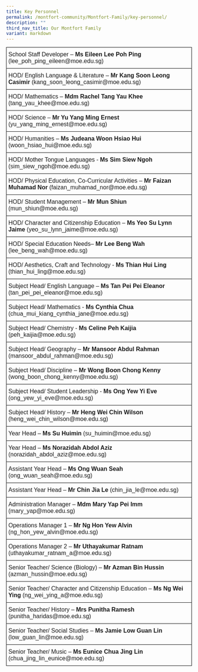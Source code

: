 ```yaml
---
title: Key Personnel
permalink: /montfort-community/Montfort-Family/key-personnel/
description: ""
third_nav_title: Our Montfort Family
variant: markdown
---
```

<style type="text/css">
.tg  {border-collapse:collapse;border-spacing:0;margin:0px auto;}
.tg td{border-color:black;border-style:solid;border-width:1px;font-family:Arial, sans-serif;font-size:16px;
  overflow:hidden;padding:10px 5px;word-break:normal;}
.tg th{border-color:black;border-style:solid;border-width:1px;font-family:Arial, sans-serif;font-size:16px;
  font-weight:normal;overflow:hidden;padding:10px 5px;word-break:normal;}
.tg .tg-0lax{text-align:left;vertical-align:top}
</style>
<table class="tg">
<tbody>
  <tr>
    <td class="tg-0lax">School Staff Developer – <span style="font-weight:bold">Ms Eileen Lee Poh Ping</span> (lee_poh_ping_eileen@moe.edu.sg)</td>
  </tr>
  <tr>
    <td class="tg-0lax">HOD/ English Language &amp; Literature – <span style="font-weight:bold">Mr Kang Soon Leong Casimir</span><span style="font-weight:normal"> (</span>kang_soon_leong_casimir@moe.edu.sg)</td>
  </tr>
  <tr>
    <td class="tg-0lax">HOD/ Mathematics – <span style="font-weight:bold">Mdm Rachel Tang Yau Khee</span> (tang_yau_khee@moe.edu.sg)</td>
  </tr>
  <tr>
    <td class="tg-0lax">HOD/ Science – <span style="font-weight:bold">Mr Yu Yang Ming Ernest </span>(yu_yang_ming_ernest@moe.edu.sg)</td>
  </tr>
  <tr>
    <td class="tg-0lax">HOD/ Humanities – <span style="font-weight:bold">Ms Judeana Woon Hsiao Hui</span> (woon_hsiao_hui@moe.edu.sg)</td>
  </tr>
  <tr>
    
  </tr>
  <tr>
    <td class="tg-0lax">HOD/ Mother Tongue Languages - <span style="font-weight:bold">Ms Sim Siew Ngoh</span> (sim_siew_ngoh@moe.edu.sg)</td>
  </tr>
  <tr>
    <td class="tg-0lax">HOD/ Physical Education, Co-Curricular Activities – <span style="font-weight:bold">Mr Faizan Muhamad Nor</span> <span style="font-weight:400;font-style:normal">(faizan_muhamad_nor@moe.edu.sg)</span></td>
  </tr>
  <tr>
    <td class="tg-0lax">HOD/ Student Management – <span style="font-weight:bold">Mr Mun Shiun</span> (mun_shiun@moe.edu.sg)</td>
  </tr>
  <tr>
    <td class="tg-0lax">HOD/ Character and Citizenship Education – <span style="font-weight:bold">Ms Yeo Su Lynn Jaime</span> (yeo_su_lynn_jaime@moe.edu.sg)</td>
  </tr>
  <tr>
		<td class="tg-0lax">HOD/ Special Education Needs– <span style="font-weight:bold">Mr Lee Beng Wah</span> (lee_beng_wah@moe.edu.sg)
	</td>
  </tr>
  <tr>
		<td class="tg-0lax">HOD/ Aesthetics, Craft and Technology - <span style="font-weight:bold">Ms Thian Hui Ling</span> (thian_hui_ling@moe.edu.sg)	
    </td>
  </tr>
  <tr><td class="tg-0lax">Subject Head/ English Language – <span style="font-weight:bold">Ms Tan Pei Pei Eleanor </span>(tan_pei_pei_eleanor@moe.edu.sg)</td>
  </tr>
  <tr>
    <td class="tg-0lax">Subject Head/ Mathematics - <span style="font-weight:bold">Ms Cynthia Chua</span> (chua_mui_kiang_cynthia_jane@moe.edu.sg)</td>
  </tr>
	<tr>
    <td class="tg-0lax">Subject Head/ Chemistry - <span style="font-weight:bold">Ms Celine Peh Kaijia</span> (peh_kaijia@moe.edu.sg)</td>
  </tr>
  <tr>
    <td class="tg-0lax">Subject Head/ Geography – <span style="font-weight:bold">Mr Mansoor Abdul Rahman</span> (mansoor_abdul_rahman@moe.edu.sg)</td>
  </tr>
  <tr>
   
  </tr>
  <tr>
    <td class="tg-0lax">Subject Head/ Discipline – <span style="font-weight:bold">Mr Wong Boon Chong Kenny</span> (wong_boon_chong_kenny@moe.edu.sg)</td>
  </tr>
  <tr>
   </tr><tr>
    <td class="tg-0lax">Subject Head/ Student Leadership - <span style="font-weight:bold">Ms Ong Yew Yi Eve</span> (ong_yew_yi_eve@moe.edu.sg)</td>
  </tr>
  
  <tr>
    <td class="tg-0lax">Subject Head/ History – <span style="font-weight:bold">Mr Heng Wei Chin Wilson</span> (heng_wei_chin_wilson@moe.edu.sg)</td>
  </tr>
  <tr>
    <td class="tg-0lax">Year Head – <span style="font-weight:bold">Ms Su Huimin</span> (su_huimin@moe.edu.sg)</td>
  </tr>
  <tr>
    <td class="tg-0lax">Year Head – <span style="font-weight:bold">Ms Norazidah Abdol Aziz </span>(norazidah_abdol_aziz@moe.edu.sg)</td>
  </tr>
  <tr>
    <td class="tg-0lax">Assistant Year Head – <span style="font-weight:bold">Ms Ong Wuan Seah</span> (ong_wuan_seah@moe.edu.sg)</td>
  </tr>
  <tr>
    <td class="tg-0lax">Assistant Year Head – <span style="font-weight:bold">Mr Chin Jia Le</span> (chin_jia_le@moe.edu.sg)</td>
  </tr>
	<tr>
    <td class="tg-0lax">Administration Manager – <span style="font-weight:bold">Mdm Mary Yap Pei Imm</span> (mary_yap@moe.edu.sg)</td>
  </tr>
  <tr>
    <td class="tg-0lax">Operations Manager 1 – <span style="font-weight:bold">Mr Ng Hon Yew Alvin</span> (ng_hon_yew_alvin@moe.edu.sg)</td>
  </tr>
  <tr>
    <td class="tg-0lax">Operations Manager 2 – <span style="font-weight:bold">Mr Uthayakumar Ratnam</span> (uthayakumar_ratnam_a@moe.edu.sg)
  </td></tr>
  <tr>
    <td class="tg-0lax">Senior Teacher/ Science (Biology) – <span style="font-weight:bold">Mr Azman Bin Hussin </span>(azman_hussin@moe.edu.sg)</td>
  </tr>
  <tr>
		<td class="tg-0lax">Senior Teacher/ Character and Citizenship Education – <span style="font-weight:bold">Ms Ng Wei Ying </span>(ng_wei_ying_a@moe.edu.sg)</td>
  </tr>
  <tr>
    <td class="tg-0lax">Senior Teacher/ History – <span style="font-weight:bold">Mrs Punitha Ramesh</span> (punitha_haridas@moe.edu.sg)</td>
  </tr>
  <tr>
    <td class="tg-0lax">Senior Teacher/ Social Studies – <span style="font-weight:bold">Ms Jamie Low Guan Lin</span> (low_guan_lin@moe.edu.sg)</td>
  </tr>
  <tr>
    <td class="tg-0lax">Senior Teacher/ Music – <span style="font-weight:bold">Ms Eunice Chua Jing Lin</span> (chua_jing_lin_eunice@moe.edu.sg)</td>
  </tr>
</tbody>
</table>